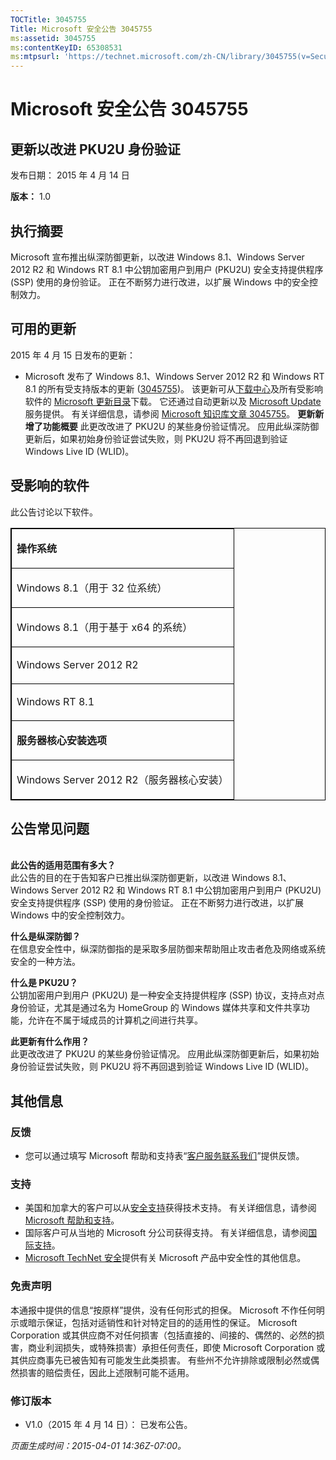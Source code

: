 ```yaml
---
TOCTitle: 3045755
Title: Microsoft 安全公告 3045755
ms:assetid: 3045755
ms:contentKeyID: 65308531
ms:mtpsurl: 'https://technet.microsoft.com/zh-CN/library/3045755(v=Security.10)'
---
```



Microsoft 安全公告 3045755
==========================

更新以改进 PKU2U 身份验证
-------------------------

发布日期： 2015 年 4 月 14 日

**版本：** 1.0

执行摘要
--------

<span id="sectionToggle0"></span>
Microsoft 宣布推出纵深防御更新，以改进 Windows 8.1、Windows Server 2012 R2 和 Windows RT 8.1 中公钥加密用户到用户 (PKU2U) 安全支持提供程序 (SSP) 使用的身份验证。 正在不断努力进行改进，以扩展 Windows 中的安全控制效力。

可用的更新
----------

<span id="sectionToggle1"></span>
2015 年 4 月 15 日发布的更新：

-   Microsoft 发布了 Windows 8.1、Windows Server 2012 R2 和 Windows RT 8.1 的所有受支持版本的更新 ([3045755](http://support.microsoft.com/zh-cn/kb/3045755))。 该更新可从[下载中心](https://www.microsoft.com/zh-cn/download/default.aspx)及所有受影响软件的 [Microsoft 更新目录](http://catalog.update.microsoft.com/v7/site/)下载。 它还通过自动更新以及 [Microsoft Update](http://update.microsoft.com/microsoftupdate/v6/vistadefault.aspx?ln=zh-cn) 服务提供。 有关详细信息，请参阅 [Microsoft 知识库文章 3045755](http://support.microsoft.com/zh-cn/kb/3045755)。
    **更新新增了功能概要**
    此更改改进了 PKU2U 的某些身份验证情况。 应用此纵深防御更新后，如果初始身份验证尝试失败，则 PKU2U 将不再回退到验证 Windows Live ID (WLID)。

受影响的软件
------------

<span id="sectionToggle2"></span>
此公告讨论以下软件。

<p></p>
<table style="border:1px solid black;">
<colgroup>
<col width="100%" />
</colgroup>
<tbody>
<tr class="odd">
<td style="border:1px solid black;"><p><strong>操作系统</strong></p></td>
</tr>  
<tr class="even">
<td style="border:1px solid black;"><p>Windows 8.1（用于 32 位系统）</p></td>
</tr>  
<tr class="odd">
<td style="border:1px solid black;"><p>Windows 8.1（用于基于 x64 的系统）</p></td>
</tr>  
<tr class="even">
<td style="border:1px solid black;"><p>Windows Server 2012 R2</p></td>
</tr>  
<tr class="odd">
<td style="border:1px solid black;"><p>Windows RT 8.1</p></td>
</tr>  
<tr class="even">
<td style="border:1px solid black;"><p><strong>服务器核心安装选项</strong></p></td>
</tr>  
<tr class="odd">
<td style="border:1px solid black;"><p>Windows Server 2012 R2（服务器核心安装）</p></td>
</tr>  
</tbody>  
</table>
  
公告常见问题  
------------
  
<span id="sectionToggle3"></span>  
**此公告的适用范围有多大？**  
此公告的目的在于告知客户已推出纵深防御更新，以改进 Windows 8.1、Windows Server 2012 R2 和 Windows RT 8.1 中公钥加密用户到用户 (PKU2U) 安全支持提供程序 (SSP) 使用的身份验证。 正在不断努力进行改进，以扩展 Windows 中的安全控制效力。
  
**什么是纵深防御？**  
在信息安全性中，纵深防御指的是采取多层防御来帮助阻止攻击者危及网络或系统安全的一种方法。
  
**什么是 PKU2U？**  
公钥加密用户到用户 (PKU2U) 是一种安全支持提供程序 (SSP) 协议，支持点对点身份验证，尤其是通过名为 HomeGroup 的 Windows 媒体共享和文件共享功能，允许在不属于域成员的计算机之间进行共享。
  
**此更新有什么作用？**  
此更改改进了 PKU2U 的某些身份验证情况。 应用此纵深防御更新后，如果初始身份验证尝试失败，则 PKU2U 将不再回退到验证 Windows Live ID (WLID)。
  
其他信息  
--------
  
<span id="sectionToggle4"></span>  
### 反馈
  
-   您可以通过填写 Microsoft 帮助和支持表“[客户服务联系我们](http://support.microsoft.com/zh-cn/kb/?scid=sw;en;1257&amp;showpage=1&amp;ws=technet&amp;sd=tech)”提供反馈。
  
### 支持
  
-   美国和加拿大的客户可以从[安全支持](https://support.microsoft.com/zh-cn/gp/gp_security_main)获得技术支持。 有关详细信息，请参阅 [Microsoft 帮助和支持](http://support.microsoft.com/?ln=zh-cn)。  
-   国际客户可从当地的 Microsoft 分公司获得支持。 有关详细信息，请参阅[国际支持](http://go.microsoft.com/fwlink/?linkid=21155)。  
-   [Microsoft TechNet 安全](http://technet.microsoft.com/zh-cn/security/default.aspx)提供有关 Microsoft 产品中安全性的其他信息。
  
### 免责声明
  
本通报中提供的信息“按原样”提供，没有任何形式的担保。 Microsoft 不作任何明示或暗示保证，包括对适销性和针对特定目的的适用性的保证。 Microsoft Corporation 或其供应商不对任何损害（包括直接的、间接的、偶然的、必然的损害，商业利润损失，或特殊损害）承担任何责任，即使 Microsoft Corporation 或其供应商事先已被告知有可能发生此类损害。 有些州不允许排除或限制必然或偶然损害的赔偿责任，因此上述限制可能不适用。
  
### 修订版本
  
-   V1.0（2015 年 4 月 14 日）： 已发布公告。
  
*页面生成时间：2015-04-01 14:36Z-07:00。*
